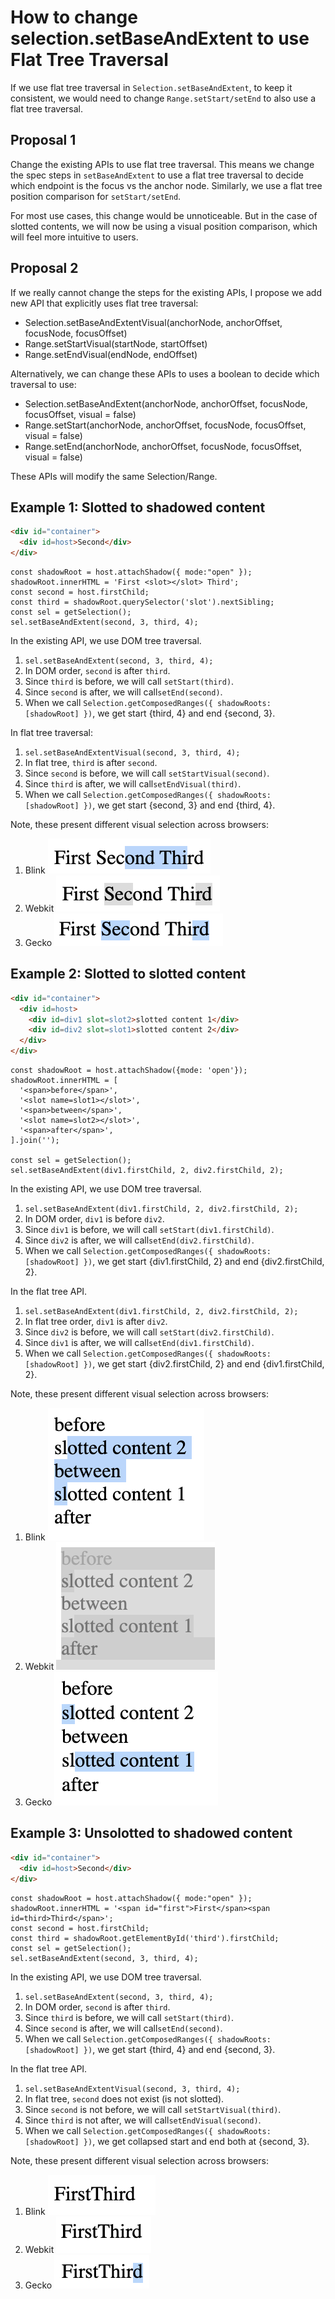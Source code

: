 # How to change selection.setBaseAndExtent to use Flat Tree Traversal

If we use flat tree traversal in `Selection.setBaseAndExtent`, to keep it consistent, we would need to change `Range.setStart/setEnd` to also use a flat tree traversal.

## Proposal 1

Change the existing APIs to use flat tree traversal. This means we change the spec steps in `setBaseAndExtent` to use a flat tree traversal to decide which endpoint is the focus vs the anchor node. Similarly, we use a flat tree position comparison for `setStart/setEnd`.

For most use cases, this change would be unnoticeable. But in the case of slotted contents, we will now be using a visual position comparison, which will feel more intuitive to users.

## Proposal 2

If we really cannot change the steps for the existing APIs, I propose we add new API that explicitly uses flat tree traversal:

- Selection.setBaseAndExtentVisual(anchorNode, anchorOffset, focusNode, focusOffset)
- Range.setStartVisual(startNode, startOffset)
- Range.setEndVisual(endNode, endOffset)

Alternatively, we can change these APIs to uses a boolean to decide which traversal to use:

- Selection.setBaseAndExtent(anchorNode, anchorOffset, focusNode, focusOffset, visual = false)
- Range.setStart(anchorNode, anchorOffset, focusNode, focusOffset, visual = false)
- Range.setEnd(anchorNode, anchorOffset, focusNode, focusOffset, visual = false)

These APIs will modify the same Selection/Range.

## Example 1: Slotted to shadowed content

```HTML
<div id="container">
  <div id=host>Second</div>
</div>
```

```JS
const shadowRoot = host.attachShadow({ mode:"open" });
shadowRoot.innerHTML = 'First <slot></slot> Third';
const second = host.firstChild;
const third = shadowRoot.querySelector('slot').nextSibling;
const sel = getSelection();
sel.setBaseAndExtent(second, 3, third, 4);
```

In the existing API, we use DOM tree traversal.

1. `sel.setBaseAndExtent(second, 3, third, 4);`
2. In DOM order, `second` is after `third`.
3. Since `third` is before, we will call `setStart(third)`.
4. Since `second` is after, we will call`setEnd(second)`.
5. When we call `Selection.getComposedRanges({ shadowRoots: [shadowRoot] })`, we get start {third, 4} and end {second, 3}.

In flat tree traversal:

1. `sel.setBaseAndExtentVisual(second, 3, third, 4);`
2. In flat tree, `third` is after `second`.
3. Since `second` is before, we will call `setStartVisual(second)`.
4. Since `third` is after, we will call`setEndVisual(third)`.
5. When we call `Selection.getComposedRanges({ shadowRoots: [shadowRoot] })`, we get start {second, 3} and end {third, 4}.

Note, these present different visual selection across browsers:

1. Blink ![alt text](example-1-blink.png)
2. Webkit ![alt text](example-1-webkit.png)
3. Gecko ![alt text](example-1-gecko.png)

## Example 2: Slotted to slotted content

```HTML
<div id="container">
  <div id=host>
    <div id=div1 slot=slot2>slotted content 1</div>
    <div id=div2 slot=slot1>slotted content 2</div>
  </div>
</div>
```

```JS
const shadowRoot = host.attachShadow({mode: 'open'});
shadowRoot.innerHTML = [
  '<span>before</span>',
  '<slot name=slot1></slot>',
  '<span>between</span>',
  '<slot name=slot2></slot>',
  '<span>after</span>',
].join('');

const sel = getSelection();
sel.setBaseAndExtent(div1.firstChild, 2, div2.firstChild, 2);
```

In the existing API, we use DOM tree traversal.

1. `sel.setBaseAndExtent(div1.firstChild, 2, div2.firstChild, 2);`
2. In DOM order, `div1` is before `div2`.
3. Since `div1` is before, we will call `setStart(div1.firstChild)`.
4. Since `div2` is after, we will call`setEnd(div2.firstChild)`.
5. When we call `Selection.getComposedRanges({ shadowRoots: [shadowRoot] })`, we get start {div1.firstChild, 2} and end {div2.firstChild, 2}.

In the flat tree API.

1. `sel.setBaseAndExtent(div1.firstChild, 2, div2.firstChild, 2);`
2. In flat tree order, `div1` is after `div2`.
3. Since `div2` is before, we will call `setStart(div2.firstChild)`.
4. Since `div1` is after, we will call`setEnd(div1.firstChild)`.
5. When we call `Selection.getComposedRanges({ shadowRoots: [shadowRoot] })`, we get start {div2.firstChild, 2} and end {div1.firstChild, 2}.

Note, these present different visual selection across browsers:

1. Blink ![alt text](example-2-blink.png)
2. Webkit ![alt text](example-2-webkit.png)
3. Gecko ![alt text](example-2-gecko.png)

## Example 3: Unsolotted to shadowed content

```HTML
<div id="container">
  <div id=host>Second</div>
</div>
```

```JS
const shadowRoot = host.attachShadow({ mode:"open" });
shadowRoot.innerHTML = '<span id="first">First</span><span id=third>Third</span>';
const second = host.firstChild;
const third = shadowRoot.getElementById('third').firstChild;
const sel = getSelection();
sel.setBaseAndExtent(second, 3, third, 4);
```

In the existing API, we use DOM tree traversal.

1. `sel.setBaseAndExtent(second, 3, third, 4);`
2. In DOM order, `second` is after `third`.
3. Since `third` is before, we will call `setStart(third)`.
4. Since `second` is after, we will call`setEnd(second)`.
5. When we call `Selection.getComposedRanges({ shadowRoots: [shadowRoot] })`, we get start {third, 4} and end {second, 3}.

In the flat tree API.

1. `sel.setBaseAndExtentVisual(second, 3, third, 4);`
2. In flat tree, `second` does not exist (is not slotted).
3. Since `second` is not before, we will call `setStartVisual(third)`.
4. Since `third` is not after, we will call`setEndVisual(second)`.
5. When we call `Selection.getComposedRanges({ shadowRoots: [shadowRoot] })`, we get collapsed start and end both at {second, 3}.

Note, these present different visual selection across browsers:

1. Blink ![alt text](example-3-blink.png)
2. Webkit ![alt text](example-3-webkit.png)
3. Gecko ![alt text](example-3-gecko.png)
